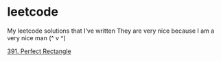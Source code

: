 # leetcode
My leetcode solutions that I've written
They are very nice because I am a very nice man (^ v ^)

[391. Perfect Rectangle](./391-perfect-rectangle)
